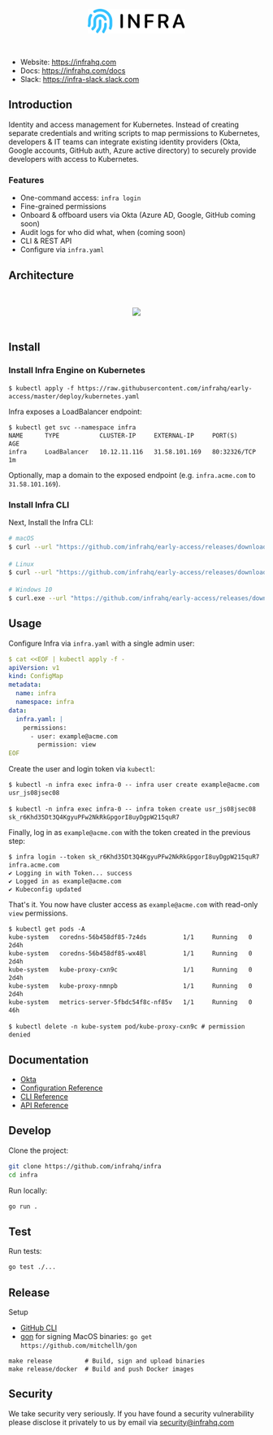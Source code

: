 <br/>
<br/>
<br/>
<p align="center">
  <img src="./docs/images/logo.svg" height="48" />
</p>
<br/>

* Website: https://infrahq.com
* Docs: https://infrahq.com/docs
* Slack: https://infra-slack.slack.com

## Introduction
Identity and access management for Kubernetes. Instead of creating separate credentials and writing scripts to map permissions to Kubernetes, developers & IT teams can integrate existing identity providers (Okta, Google accounts, GitHub auth, Azure active directory) to securely provide developers with access to Kubernetes.

### Features
* One-command access: `infra login`
* Fine-grained permissions
* Onboard & offboard users via Okta (Azure AD, Google, GitHub coming soon)
* Audit logs for who did what, when (coming soon)
* CLI & REST API
* Configure via `infra.yaml`

## Architecture

<p align="center">
  <br/>
  <br/>
  <img src="https://user-images.githubusercontent.com/251292/113448649-395cec00-93ca-11eb-9c70-ea4c5c9f82da.png" />
  <br/>
  <br/>
</p>


## Install

### Install Infra Engine on Kubernetes

```
$ kubectl apply -f https://raw.githubusercontent.com/infrahq/early-access/master/deploy/kubernetes.yaml
```

Infra exposes a LoadBalancer endpoint:

```
$ kubectl get svc --namespace infra
NAME      TYPE           CLUSTER-IP     EXTERNAL-IP     PORT(S)        AGE
infra     LoadBalancer   10.12.11.116   31.58.101.169   80:32326/TCP   1m
```

Optionally, map a domain to the exposed endpoint (e.g. `infra.acme.com` to `31.58.101.169`).

### Install Infra CLI

Next, Install the Infra CLI:

```bash
# macOS
$ curl --url "https://github.com/infrahq/early-access/releases/download/latest/infra-darwin-$(uname -m)" --output /usr/local/bin/infra && chmod +x /usr/local/bin/infra

# Linux
$ curl --url "https://github.com/infrahq/early-access/releases/download/latest/infra-linux-$(uname -m)" --output /usr/local/bin/infra && chmod +x /usr/local/bin/infra

# Windows 10
$ curl.exe --url "https://github.com/infrahq/early-access/releases/download/latest/infra-windows-amd64.exe" --output infra.exe
```

## Usage

Configure Infra via `infra.yaml` with a single admin user:

```yaml
$ cat <<EOF | kubectl apply -f -
apiVersion: v1
kind: ConfigMap
metadata:
  name: infra
  namespace: infra
data:
  infra.yaml: |
    permissions:
      - user: example@acme.com
        permission: view
EOF
```

Create the user and login token via `kubectl`:

```
$ kubectl -n infra exec infra-0 -- infra user create example@acme.com
usr_js08jsec08

$ kubectl -n infra exec infra-0 -- infra token create usr_js08jsec08
sk_r6Khd35Dt3Q4KgyuPFw2NkRkGpgorI8uyDgpW215quR7
```

Finally, log in as `example@acme.com` with the token created in the previous step:

```
$ infra login --token sk_r6Khd35Dt3Q4KgyuPFw2NkRkGpgorI8uyDgpW215quR7 infra.acme.com
✔ Logging in with Token... success
✔ Logged in as example@acme.com
✔ Kubeconfig updated
```

That's it. You now have cluster access as `example@acme.com` with read-only `view` permissions.

```
$ kubectl get pods -A
kube-system   coredns-56b458df85-7z4ds          1/1     Running   0          2d4h
kube-system   coredns-56b458df85-wx48l          1/1     Running   0          2d4h
kube-system   kube-proxy-cxn9c                  1/1     Running   0          2d4h
kube-system   kube-proxy-nmnpb                  1/1     Running   0          2d4h
kube-system   metrics-server-5fbdc54f8c-nf85v   1/1     Running   0          46h

$ kubectl delete -n kube-system pod/kube-proxy-cxn9c # permission denied
```

## Documentation
* [Okta](./docs/okta.md)
* [Configuration Reference](./docs/configuration.md)
* [CLI Reference](./docs/cli.md)
* [API Reference](./docs/api.md)

## Develop

Clone the project:

```bash
git clone https://github.com/infrahq/infra
cd infra
```

Run locally:

```bash
go run .
```

## Test

Run tests:

```bash
go test ./...
```

## Release

Setup

* [GitHub CLI](https://github.com/cli/cli)
* [gon](https://github.com/mitchellh/gon) for signing MacOS binaries: `go get https://github.com/mitchellh/gon`

```
make release         # Build, sign and upload binaries
make release/docker  # Build and push Docker images
```

## Security
We take security very seriously. If you have found a security vulnerability please disclose it privately to us by email via [security@infrahq.com](mailto:security@infrahq.com)
